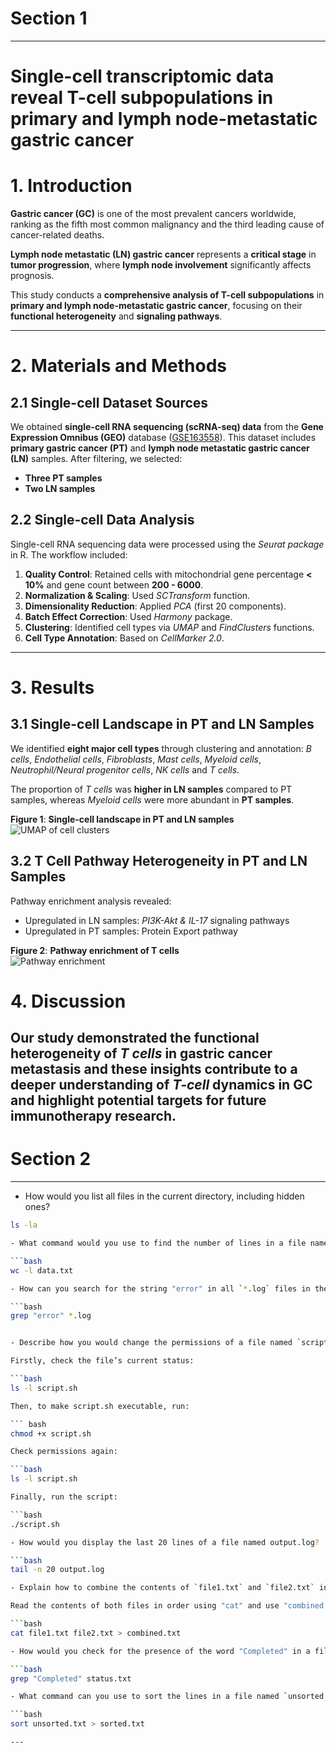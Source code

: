 # Section 1

---

# **Single-cell transcriptomic data reveal T-cell subpopulations in primary and lymph node-metastatic gastric cancer**

# **1. Introduction**  

**Gastric cancer (GC)** is one of the most prevalent cancers worldwide, ranking as the fifth most common malignancy and the third leading cause of cancer-related deaths.

**Lymph node metastatic (LN) gastric cancer** represents a **critical stage** in **tumor progression**, where **lymph node involvement** significantly affects prognosis. 

This study conducts a **comprehensive analysis of T-cell subpopulations** in **primary and lymph node-metastatic gastric cancer**, focusing on their **functional heterogeneity** and **signaling pathways**.

---

# **2. Materials and Methods**  

## **2.1 Single-cell Dataset Sources**  
We obtained **single-cell RNA sequencing (scRNA-seq) data** from the **Gene Expression Omnibus (GEO)** database ([GSE163558](https://www.ncbi.nlm.nih.gov/geo/)). This dataset includes **primary gastric cancer (PT)** and **lymph node metastatic gastric cancer (LN)** samples. After filtering, we selected:  
- **Three PT samples**  
- **Two LN samples**  

## **2.2 Single-cell Data Analysis**  
Single-cell RNA sequencing data were processed using the *Seurat package* in R. The workflow included:  
1. **Quality Control**: Retained cells with mitochondrial gene percentage **< 10%** and gene count between **200 - 6000**.  
2. **Normalization & Scaling**: Used *SCTransform* function.  
3. **Dimensionality Reduction**: Applied *PCA* (first 20 components).  
4. **Batch Effect Correction**: Used *Harmony* package.  
5. **Clustering**: Identified cell types via *UMAP* and *FindClusters* functions.  
6. **Cell Type Annotation**: Based on *CellMarker 2.0*.

---

# **3. Results**  

## **3.1 Single-cell Landscape in PT and LN Samples**  
We identified **eight major cell types** through clustering and annotation:  *B cells*, *Endothelial cells*, *Fibroblasts*, *Mast cells*, *Myeloid cells*, *Neutrophil/Neural progenitor cells*, *NK cells* and *T cells*. 

The proportion of *T cells* was **higher in LN samples** compared to PT samples, whereas *Myeloid cells* were more abundant in **PT samples**.  

**Figure 1**: **Single-cell landscape in PT and LN samples**  
![UMAP of cell clusters](images/landscape.png)

## **3.2 T Cell Pathway Heterogeneity in PT and LN Samples**  
Pathway enrichment analysis revealed:  
- Upregulated in LN samples: *PI3K-Akt & IL-17* signaling pathways  
- Upregulated in PT samples: Protein Export pathway  

**Figure 2**: **Pathway enrichment of T cells**  
![Pathway enrichment](images/pathway.png)  

# **4. Discussion**  
Our study demonstrated the functional heterogeneity of *T cells* in gastric cancer metastasis and these insights contribute to a deeper understanding of *T-cell* dynamics in GC and highlight potential targets for future immunotherapy research.
---

# Section 2

---
- How would you list all files in the current directory, including hidden ones?  

```bash
ls -la  

- What command would you use to find the number of lines in a file named `data.txt`?  

```bash
wc -l data.txt  

- How can you search for the string "error" in all `*.log` files in the current directory?  

```bash
grep "error" *.log  


- Describe how you would change the permissions of a file named `script.sh` to make it executable.  

Firstly, check the file’s current status:  

```bash
ls -l script.sh

Then, to make script.sh executable, run:  

``` bash
chmod +x script.sh

Check permissions again:  

```bash
ls -l script.sh  

Finally, run the script:  

```bash
./script.sh  

- How would you display the last 20 lines of a file named output.log?  

```bash
tail -n 20 output.log  

- Explain how to combine the contents of `file1.txt` and `file2.txt` into a new file named combined.txt.  

Read the contents of both files in order using "cat" and use "combined.txt" to create a new file that will contain the merged content.  

```bash
cat file1.txt file2.txt > combined.txt

- How would you check for the presence of the word "Completed" in a file named `status.txt` and display the line containing it?

```bash
grep "Completed" status.txt

- What command can you use to sort the lines in a file named `unsorted.txt` in alphabetical order and save the result to a new file named `sorted.txt`?

```bash
sort unsorted.txt > sorted.txt

---